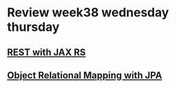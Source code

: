 # Review week38 wednesday thursday  

## [REST with JAX RS](https://github.com/cph-ms782/review_week38_wednesday_thursday/tree/master/The-facade-and-the-matching-endpoints)  
## [Object Relational Mapping with JPA](https://github.com/cph-ms782/review_week38_wednesday_thursday/tree/master/Object-Relational-Mapping-with-JPA)